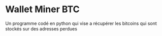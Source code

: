 # Wallet Miner BTC
 Un programme codé en python qui vise a récupérer les bitcoins qui sont stockés sur des adresses perdues
